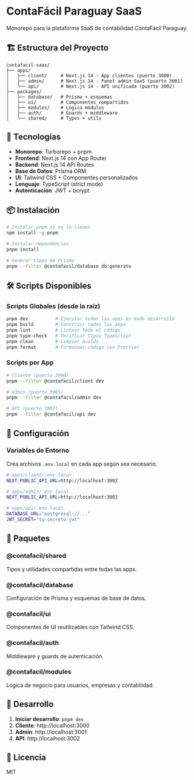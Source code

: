 # ContaFácil Paraguay SaaS

Monorepo para la plataforma SaaS de contabilidad ContaFácil Paraguay.

## 🏗️ Estructura del Proyecto

```
contafacil-saas/
├── apps/
│   ├── client/     # Next.js 14 - App clientes (puerto 3000)
│   ├── admin/      # Next.js 14 - Panel admin SaaS (puerto 3001)
│   └── api/        # Next.js 14 - API unificada (puerto 3002)
├── packages/
│   ├── database/   # Prisma + esquemas
│   ├── ui/         # Componentes compartidos
│   ├── modules/    # Lógica módulos
│   ├── auth/       # Guards + middleware
│   └── shared/     # Types + utils
```

## 🚀 Tecnologías

- **Monorepo**: Turborepo + pnpm
- **Frontend**: Next.js 14 con App Router
- **Backend**: Next.js 14 API Routes
- **Base de Datos**: Prisma ORM
- **UI**: Tailwind CSS + Componentes personalizados
- **Lenguaje**: TypeScript (strict mode)
- **Autenticación**: JWT + bcrypt

## 📦 Instalación

```bash
# Instalar pnpm si no lo tienes
npm install -g pnpm

# Instalar dependencias
pnpm install

# Generar tipos de Prisma
pnpm --filter @contafacil/database db:generate
```

## 🛠️ Scripts Disponibles

### Scripts Globales (desde la raíz)
```bash
pnpm dev          # Ejecutar todas las apps en modo desarrollo
pnpm build        # Construir todas las apps
pnpm lint         # Lintear todo el código
pnpm type-check   # Verificar tipos TypeScript
pnpm clean        # Limpiar builds
pnpm format       # Formatear código con Prettier
```

### Scripts por App
```bash
# Cliente (puerto 3000)
pnpm --filter @contafacil/client dev

# Admin (puerto 3001)
pnpm --filter @contafacil/admin dev

# API (puerto 3002)
pnpm --filter @contafacil/api dev
```

## 🔧 Configuración

### Variables de Entorno
Crea archivos `.env.local` en cada app según sea necesario:

```bash
# apps/client/.env.local
NEXT_PUBLIC_API_URL=http://localhost:3002

# apps/admin/.env.local
NEXT_PUBLIC_API_URL=http://localhost:3002

# apps/api/.env.local
DATABASE_URL="postgresql://..."
JWT_SECRET="tu-secreto-jwt"
```

## 📁 Paquetes

### @contafacil/shared
Tipos y utilidades compartidas entre todas las apps.

### @contafacil/database
Configuración de Prisma y esquemas de base de datos.

### @contafacil/ui
Componentes de UI reutilizables con Tailwind CSS.

### @contafacil/auth
Middleware y guards de autenticación.

### @contafacil/modules
Lógica de negocio para usuarios, empresas y contabilidad.

## 🚀 Desarrollo

1. **Iniciar desarrollo**: `pnpm dev`
2. **Cliente**: http://localhost:3000
3. **Admin**: http://localhost:3001
4. **API**: http://localhost:3002

## 📝 Licencia

MIT
